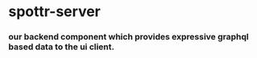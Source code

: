 # spottr-server
### our backend component which provides expressive graphql based data to the ui client.
